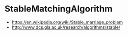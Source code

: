 # StableMatchingAlgorithm

* https://en.wikipedia.org/wiki/Stable_marriage_problem
* http://www.dcs.gla.ac.uk/research/algorithms/stable/

